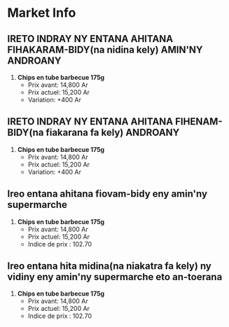# Market Info

## IRETO INDRAY NY ENTANA AHITANA FIHAKARAM-BIDY(na nidina kely) AMIN'NY ANDROANY

1. **Chips en tube barbecue 175g**
   - Prix avant: 14,800 Ar
   - Prix actuel: 15,200 Ar
   - Variation: +400 Ar

## IRETO INDRAY NY ENTANA AHITANA FIHENAM-BIDY(na fiakarana fa kely) ANDROANY

1. **Chips en tube barbecue 175g**
   - Prix avant: 14,800 Ar
   - Prix actuel: 15,200 Ar
   - Variation: +400 Ar

## Ireo entana ahitana fiovam-bidy eny amin'ny supermarche

1. **Chips en tube barbecue 175g**
   - Prix avant: 14,800 Ar
   - Prix actuel: 15,200 Ar
   - Indice de prix : 102.70

## Ireo entana hita midina(na niakatra fa kely) ny vidiny eny amin'ny supermarche eto an-toerana

1. **Chips en tube barbecue 175g**
   - Prix avant: 14,800 Ar
   - Prix actuel: 15,200 Ar
   - Indice de prix : 102.70

